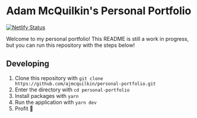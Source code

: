 # Adam McQuilkin's Personal Portfolio

[![Netlify Status](https://api.netlify.com/api/v1/badges/8aa86d5b-7b92-4201-945a-2852027abb30/deploy-status)](https://app.netlify.com/sites/adammcquilkin/deploys)

Welcome to my personal portfolio! This README is still a work in progress, but you can run this repository with the steps below!

## Developing

1. Clone this repository with `git clone https://github.com/ajmcquilkin/personal-portfolio.git`
2. Enter the directory with `cd personal-portfolio`
3. Install packages with `yarn`
4. Run the application with `yarn dev`
5. Profit :money_with_wings:
